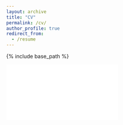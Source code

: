 ```yaml
---
layout: archive
title: "CV"
permalink: /cv/
author_profile: true
redirect_from:
  - /resume
---
```


{% include base_path %}

![SE Stoeckl cv](/sestoeckl.github.io/blob/master/_pages/SEStoeckl_cv.pdf)

